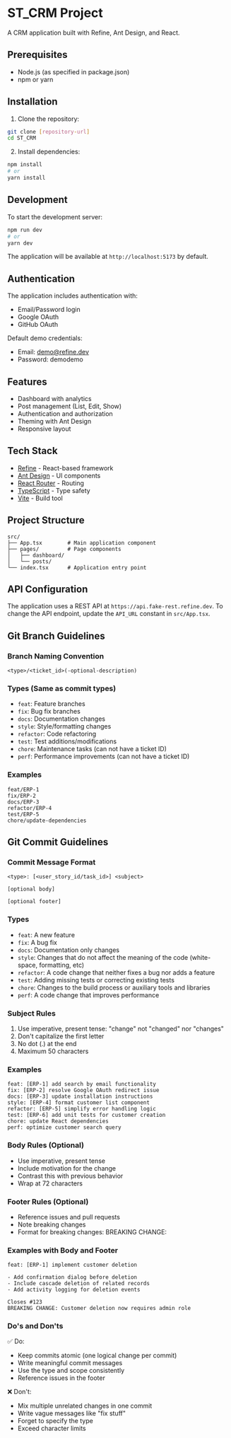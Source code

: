 # ST_CRM Project

A CRM application built with Refine, Ant Design, and React.

## Prerequisites

- Node.js (as specified in package.json)
- npm or yarn

## Installation

1. Clone the repository:

```bash
git clone [repository-url]
cd ST_CRM
```

2. Install dependencies:

```bash
npm install
# or
yarn install
```

## Development

To start the development server:

```bash
npm run dev
# or
yarn dev
```

The application will be available at `http://localhost:5173` by default.

## Authentication

The application includes authentication with:

- Email/Password login
- Google OAuth
- GitHub OAuth

Default demo credentials:

- Email: demo@refine.dev
- Password: demodemo

## Features

- Dashboard with analytics
- Post management (List, Edit, Show)
- Authentication and authorization
- Theming with Ant Design
- Responsive layout

## Tech Stack

- [Refine](https://refine.dev/) - React-based framework
- [Ant Design](https://ant.design/) - UI components
- [React Router](https://reactrouter.com/) - Routing
- [TypeScript](https://www.typescriptlang.org/) - Type safety
- [Vite](https://vitejs.dev/) - Build tool

## Project Structure

```
src/
├── App.tsx        # Main application component
├── pages/         # Page components
│   ├── dashboard/
│   └── posts/
└── index.tsx      # Application entry point
```

## API Configuration

The application uses a REST API at `https://api.fake-rest.refine.dev`. To change the API endpoint, update the `API_URL` constant in `src/App.tsx`.

## Git Branch Guidelines

### Branch Naming Convention

```
<type>/<ticket_id>(-optional-description)
```

### Types (Same as commit types)

- `feat`: Feature branches
- `fix`: Bug fix branches
- `docs`: Documentation changes
- `style`: Style/formatting changes
- `refactor`: Code refactoring
- `test`: Test additions/modifications
- `chore`: Maintenance tasks (can not have a ticket ID)
- `perf`: Performance improvements (can not have a ticket ID)

### Examples

```
feat/ERP-1
fix/ERP-2
docs/ERP-3
refactor/ERP-4
test/ERP-5
chore/update-dependencies
```

## Git Commit Guidelines

### Commit Message Format

```
<type>: [<user_story_id/task_id>] <subject>

[optional body]

[optional footer]
```

### Types

- `feat`: A new feature
- `fix`: A bug fix
- `docs`: Documentation only changes
- `style`: Changes that do not affect the meaning of the code (white-space, formatting, etc)
- `refactor`: A code change that neither fixes a bug nor adds a feature
- `test`: Adding missing tests or correcting existing tests
- `chore`: Changes to the build process or auxiliary tools and libraries
- `perf`: A code change that improves performance

### Subject Rules

1. Use imperative, present tense: "change" not "changed" nor "changes"
2. Don't capitalize the first letter
3. No dot (.) at the end
4. Maximum 50 characters

### Examples

```
feat: [ERP-1] add search by email functionality
fix: [ERP-2] resolve Google OAuth redirect issue
docs: [ERP-3] update installation instructions
style: [ERP-4] format customer list component
refactor: [ERP-5] simplify error handling logic
test: [ERP-6] add unit tests for customer creation
chore: update React dependencies
perf: optimize customer search query
```

### Body Rules (Optional)

- Use imperative, present tense
- Include motivation for the change
- Contrast this with previous behavior
- Wrap at 72 characters

### Footer Rules (Optional)

- Reference issues and pull requests
- Note breaking changes
- Format for breaking changes: BREAKING CHANGE: <description>

### Examples with Body and Footer

```
feat: [ERP-1] implement customer deletion

- Add confirmation dialog before deletion
- Include cascade deletion of related records
- Add activity logging for deletion events

Closes #123
BREAKING CHANGE: Customer deletion now requires admin role
```

### Do's and Don'ts

✅ Do:

- Keep commits atomic (one logical change per commit)
- Write meaningful commit messages
- Use the type and scope consistently
- Reference issues in the footer

❌ Don't:

- Mix multiple unrelated changes in one commit
- Write vague messages like "fix stuff"
- Forget to specify the type
- Exceed character limits

